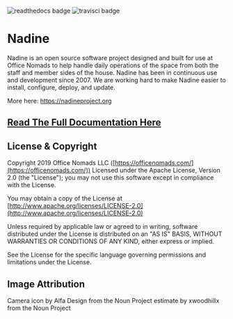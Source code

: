 ![readthedocs badge](https://readthedocs.org/projects/nadine/badge/) ![travisci badge](https://travis-ci.org/nadineproject/nadine.svg?branch=master)

# Nadine

Nadine is an open source software project designed and built for use at Office Nomads to help handle daily operations of the space from both the staff and member sides of the house. Nadine has been in continuous use and development since 2007. We are working hard to make Nadine easier to install, configure, deploy, and update.

More here:  https://nadineproject.org

## [Read The Full Documentation Here](https://nadine.readthedocs.io/en/master/)

## License & Copyright

Copyright 2019 Office Nomads LLC ([https://officenomads.com/](https://officenomads.com/)) Licensed under the Apache License, Version 2.0 (the "License"); you may not use this software except in compliance with the License.

You may obtain a copy of the License at [http://www.apache.org/licenses/LICENSE-2.0](http://www.apache.org/licenses/LICENSE-2.0)

Unless required by applicable law or agreed to in writing, software distributed under the License is distributed on an "AS IS" BASIS, WITHOUT WARRANTIES OR CONDITIONS OF ANY KIND, either express or implied.

See the License for the specific language governing permissions and limitations under the License.

## Image Attribution

Camera icon by Alfa Design from the Noun Project
estimate by xwoodhillx from the Noun Project  
